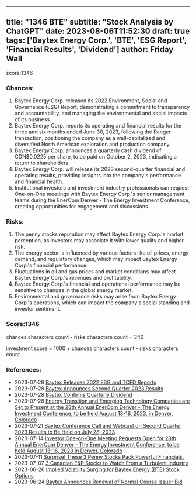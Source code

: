 
---
title: "1346 BTE"
subtitle: "Stock Analysis by ChatGPT"
date: 2023-08-06T11:52:30
draft: true
tags: ['Baytex Energy Corp.', 'BTE', 'ESG Report', 'Financial Results', 'Dividend']
author: Friday Wall
---

score:1346
### Chances:
1. Baytex Energy Corp. released its 2022 Environment, Social and Governance (ESG) Report, demonstrating a commitment to transparency and accountability, and managing the environmental and social impacts of its business.
2. Baytex Energy Corp. reports its operating and financial results for the three and six months ended June 30, 2023, following the Ranger transaction, positioning the company as a well-capitalized and diversified North American exploration and production company.
3. Baytex Energy Corp. announces a quarterly cash dividend of CDN$0.0225 per share, to be paid on October 2, 2023, indicating a return to shareholders.
4. Baytex Energy Corp. will release its 2023 second-quarter financial and operating results, providing insights into the company's performance and financial health.
5. Institutional investors and investment industry professionals can request One-on-One meetings with Baytex Energy Corp.'s senior management teams during the EnerCom Denver - The Energy Investment Conference, creating opportunities for engagement and discussions.
### Risks:
1. The penny stocks reputation may affect Baytex Energy Corp.'s market perception, as investors may associate it with lower quality and higher risk.
2. The energy sector is influenced by various factors like oil prices, energy demand, and regulatory changes, which may impact Baytex Energy Corp.'s financial performance.
3. Fluctuations in oil and gas prices and market conditions may affect Baytex Energy Corp.'s revenues and profitability.
4. Baytex Energy Corp.'s financial and operational performance may be sensitive to changes in the global energy market.
5. Environmental and governance risks may arise from Baytex Energy Corp.'s operations, which can impact the company's social standing and investor sentiment.
### Score:1346
chances characters count - risks characters count = 346

investment score = 1000 + chances characters count - risks characters count
### References:
- 2023-07-28 [Baytex Releases 2022 ESG and TCFD Reports](https://finance.yahoo.com/news/baytex-releases-2022-esg-tcfd-210600579.html?.tsrc=rss)
- 2023-07-28 [Baytex Announces Second Quarter 2023 Results](https://finance.yahoo.com/news/baytex-announces-second-quarter-2023-210100348.html?.tsrc=rss)
- 2023-07-28 [Baytex Confirms Quarterly Dividend](https://finance.yahoo.com/news/baytex-confirms-quarterly-dividend-210000550.html?.tsrc=rss)
- 2023-07-28 [Energy Transition and Emerging Technology Companies are Set to Present at the 28th Annual EnerCom Denver - The Energy Investment Conference, to be held August 13-16, 2023, in Denver, Colorado](https://finance.yahoo.com/news/energy-transition-emerging-technology-companies-181600602.html?.tsrc=rss)
- 2023-07-21 [Baytex Conference Call and Webcast on Second Quarter 2023 Results to Be Held on July 28, 2023](https://finance.yahoo.com/news/baytex-conference-call-webcast-second-210000676.html?.tsrc=rss)
- 2023-07-14 [Investor One-on-One Meeting Requests Open for 28th Annual EnerCom Denver - The Energy Investment Conference, to be held August 13-16, 2023 in Denver, Colorado](https://finance.yahoo.com/news/investor-one-one-meeting-requests-170000024.html?.tsrc=rss)
- 2023-07-11 [Surprise! These 3 Penny Stocks Pack Powerful Financials.](https://finance.yahoo.com/news/surprise-3-penny-stocks-pack-004209784.html?.tsrc=rss)
- 2023-07-07 [3 Canadian E&P Stocks to Watch From a Turbulent Industry](https://finance.yahoo.com/news/3-canadian-e-p-stocks-145600703.html?.tsrc=rss)
- 2023-06-26 [Implied Volatility Surging for Baytex Energy (BTE) Stock Options](https://finance.yahoo.com/news/implied-volatility-surging-baytex-energy-124000035.html?.tsrc=rss)
- 2023-06-24 [Baytex Announces Renewal of Normal Course Issuer Bid](https://finance.yahoo.com/news/baytex-announces-renewal-normal-course-210000354.html?.tsrc=rss)


                